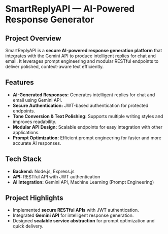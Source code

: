 # SmartReplyAPI — AI-Powered Response Generator

## Project Overview
SmartReplyAPI is a **secure AI-powered response generation platform** that integrates with the Gemini API to produce intelligent replies for chat and email. It leverages prompt engineering and modular RESTful endpoints to deliver polished, context-aware text efficiently.

## Features
- **AI-Generated Responses:** Generates intelligent replies for chat and email using Gemini API.
- **Secure Authentication:** JWT-based authentication for protected endpoints.
- **Tone Conversion & Text Polishing:** Supports multiple writing styles and improves readability.
- **Modular API Design:** Scalable endpoints for easy integration with other applications.
- **Prompt Optimization:** Efficient prompt engineering for faster and more accurate AI responses.

## Tech Stack
- **Backend:** Node.js, Express.js  
- **API:** RESTful API with JWT authentication  
- **AI Integration:** Gemini API, Machine Learning (Prompt Engineering)  

## Project Highlights
- Implemented **secure RESTful APIs** with JWT authentication.  
- Integrated **Gemini API** for intelligent response generation.  
- Designed **scalable service abstraction** for prompt optimization and quick delivery.
